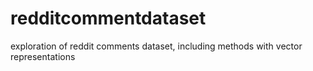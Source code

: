 # redditcommentdataset
exploration of reddit comments dataset, including methods with vector representations
